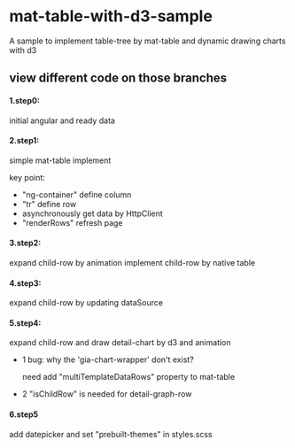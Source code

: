 # mat-table-with-d3-sample
A sample to implement table-tree by mat-table and dynamic drawing charts with d3 


## view different code on those branches
#### 1.step0:

initial angular and ready data

#### 2.step1:

simple mat-table implement

key point: 

  - "ng-container" define column
  - "tr" define row
  - asynchronously get data by HttpClient
  - "renderRows" refresh page
  
#### 3.step2:

expand child-row by animation
implement child-row by native table


#### 4.step3:

expand child-row by updating dataSource


#### 5.step4:

expand child-row and draw detail-chart by d3 and animation

- 1 bug: why the 'gia-chart-wrapper' don't exist?

    need add "multiTemplateDataRows" property to mat-table

- 2  "isChildRow" is needed for detail-graph-row

#### 6.step5

add datepicker and set "prebuilt-themes" in styles.scss
